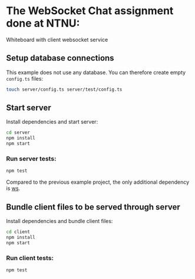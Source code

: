 # The WebSocket Chat assignment done at NTNU: 
Whiteboard with client websocket service

## Setup database connections

This example does not use any database. You can therefore create empty `config.ts` files:

```sh
touch server/config.ts server/test/config.ts
```

## Start server

Install dependencies and start server:

```sh
cd server
npm install
npm start
```

### Run server tests:

```sh
npm test
```

Compared to the previous example project, the only additional dependency is
[ws](https://www.npmjs.com/package/ws).

## Bundle client files to be served through server

Install dependencies and bundle client files:

```sh
cd client
npm install
npm start
```

### Run client tests:

```sh
npm test
```
